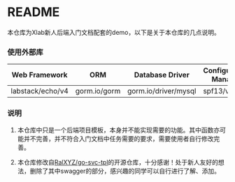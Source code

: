 # README

本仓库为Xlab新人后端入门文档配套的demo，以下是关于本仓库的几点说明。

### 使用外部库

| Web Framework    | ORM          | Database Driver      | Configuration Manager | Log Manager     |
| ---------------- | ------------ | -------------------- | --------------------- | --------------- |
| labstack/echo/v4 | gorm.io/gorm | gorm.io/driver/mysql | spf13/viper           | sirupsen/logrus |

### 说明

1. 本仓库中只是一个后端项目模板，本身并不能实现需要的功能。其中函数亦可能并不完善，并不符合入门文档中任务需要的要求，需要使用者自行修改完善。

2. 本仓库修改自[RalXYZ/go-svc-tpl](https://github.com/RalXYZ/go-svc-tpl)的开源仓库，十分感谢！处于新人友好的想法，删除了其中swagger的部分，感兴趣的同学可以自行进行了解、添加。
